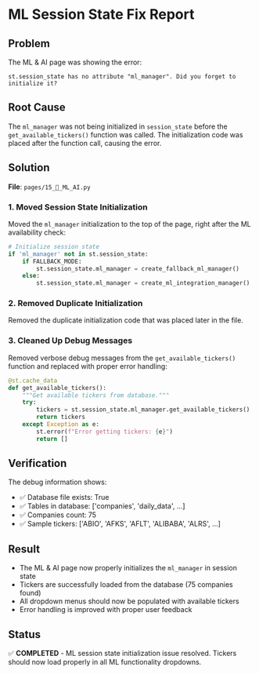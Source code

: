 # ML Session State Fix Report

## Problem
The ML & AI page was showing the error:
```
st.session_state has no attribute "ml_manager". Did you forget to initialize it?
```

## Root Cause
The `ml_manager` was not being initialized in `session_state` before the `get_available_tickers()` function was called. The initialization code was placed after the function call, causing the error.

## Solution
**File**: `pages/15_🤖_ML_AI.py`

### 1. Moved Session State Initialization
Moved the `ml_manager` initialization to the top of the page, right after the ML availability check:

```python
# Initialize session state
if 'ml_manager' not in st.session_state:
    if FALLBACK_MODE:
        st.session_state.ml_manager = create_fallback_ml_manager()
    else:
        st.session_state.ml_manager = create_ml_integration_manager()
```

### 2. Removed Duplicate Initialization
Removed the duplicate initialization code that was placed later in the file.

### 3. Cleaned Up Debug Messages
Removed verbose debug messages from the `get_available_tickers()` function and replaced with proper error handling:

```python
@st.cache_data
def get_available_tickers():
    """Get available tickers from database."""
    try:
        tickers = st.session_state.ml_manager.get_available_tickers()
        return tickers
    except Exception as e:
        st.error(f"Error getting tickers: {e}")
        return []
```

## Verification
The debug information shows:
- ✅ Database file exists: True
- ✅ Tables in database: ['companies', 'daily_data', ...]
- ✅ Companies count: 75
- ✅ Sample tickers: ['ABIO', 'AFKS', 'AFLT', 'ALIBABA', 'ALRS', ...]

## Result
- The ML & AI page now properly initializes the `ml_manager` in session state
- Tickers are successfully loaded from the database (75 companies found)
- All dropdown menus should now be populated with available tickers
- Error handling is improved with proper user feedback

## Status
✅ **COMPLETED** - ML session state initialization issue resolved. Tickers should now load properly in all ML functionality dropdowns.
